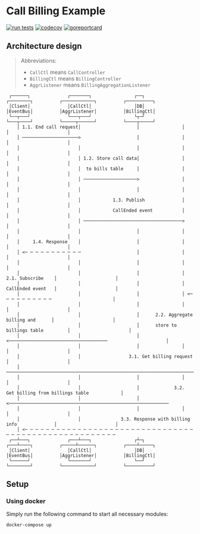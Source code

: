 # Call Billing Example

[![run tests](https://github.com/zenthangplus/call-billing-example/actions/workflows/ci.yaml/badge.svg?branch=main)](https://github.com/zenthangplus/call-billing-example/actions/workflows/ci.yaml)
[![codecov](https://codecov.io/gh/zenthangplus/call-billing-example/branch/main/graph/badge.svg)](https://codecov.io/gh/zenthangplus/call-billing-example)
[![goreportcard](https://goreportcard.com/badge/github.com/zenthangplus/call-billing-example)](https://goreportcard.com/report/github.com/zenthangplus/call-billing-example)

## Architecture design

> Abbreviations:
> - `CallCtl` means `CallController`
> - `BillingCtl` means `BillingController`
> - `AggrListener` means `BillingAggregationListener`

     ┌──────┐              ┌───────┐                ┌──┐          ┌────────┐          ┌────────────┐          ┌──────────┐
     │Client│              │CallCtl│                │DB│          │EventBus│          │AggrListener│          │BillingCtl│
     └──┬───┘              └───┬───┘                └┬─┘          └───┬────┘          └─────┬──────┘          └────┬─────┘
        │ 1.1. End call request│                     │                │                     │                      │
        │ ─────────────────────>                     │                │                     │                      │
        │                      │                     │                │                     │                      │
        │                      │ 1.2. Store call data│                │                     │                      │
        │                      │  to bills table     │                │                     │                      │
        │                      │ ────────────────────>                │                     │                      │
        │                      │                     │                │                     │                      │
        │                      │            1.3. Publish              │                     │                      │
        │                      │            CallEnded event           │                     │                      │
        │                      │ ─────────────────────────────────────>                     │                      │
        │                      │                     │                │                     │                      │
        │     1.4. Response    │                     │                │                     │                      │
        │ <─ ─ ─ ─ ─ ─ ─ ─ ─ ─ ─                     │                │                     │                      │
        │                      │                     │                │                     │                      │
        │                      │                     │                │   2.1. Subscribe    │                      │
        │                      │                     │                │   CallEnded event   │                      │
        │                      │                     │                │ <─ ─ ─ ─ ─ ─ ─ ─ ─ ─                       │
        │                      │                     │                │                     │                      │
        │                      │                     │      2.2. Aggregate billing and      │                      │
        │                      │                     │      store to billings table         │                      │
        │                      │                     │ <─────────────────────────────────────                      │
        │                      │                     │                │                     │                      │
        │                      │                  3.1. Get billing request                  │                      │
        │ ─────────────────────────────────────────────────────────────────────────────────────────────────────────>
        │                      │                     │                │                     │                      │
        │                      │                     │             3.2. Get billing from billings table            │
        │                      │                     │ <────────────────────────────────────────────────────────────
        │                      │                     │                │                     │                      │
        │                      │               3.3. Response with billing info              │                      │
        │ <─ ─ ─ ─ ─ ─ ─ ─ ─ ─ ─ ─ ─ ─ ─ ─ ─ ─ ─ ─ ─ ─ ─ ─ ─ ─ ─ ─ ─ ─ ─ ─ ─ ─ ─ ─ ─ ─ ─ ─ ─ ─ ─ ─ ─ ─ ─ ─ ─ ─ ─ ─ ─
     ┌──┴───┐              ┌───┴───┐                ┌┴─┐          ┌───┴────┐          ┌─────┴──────┐          ┌────┴─────┐
     │Client│              │CallCtl│                │DB│          │EventBus│          │AggrListener│          │BillingCtl│
     └──────┘              └───────┘                └──┘          └────────┘          └────────────┘          └──────────┘

## Setup

### Using docker

Simply run the following command to start all necessary modules:

```shell
docker-compose up
```
